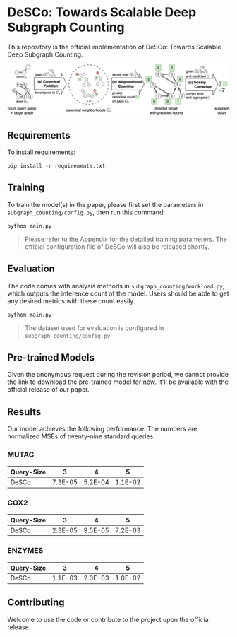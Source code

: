 # DeSCo: Towards Scalable Deep Subgraph Counting

This repository is the official implementation of DeSCo: Towards Scalable Deep Subgraph Counting.  

![DeSCo workflow](github_resource/workflow.png?raw=true "DeSCo workflow")

## Requirements

To install requirements:

```setup
pip install -r requirements.txt
```

## Training

To train the model(s) in the paper, please first set the parameters in `subgraph_counting/config.py`, then run this command:

```train
python main.py
```

> Please refer to the Appendix for the detailed training parameters. The official configuration file of DeSCo will also be released shortly.

## Evaluation

The code comes with analysis methods in `subgraph_counting/workload.py`, which outputs the inference count of the model. Users should be able to get any desired metrics with these count easily.

```eval
python main.py
```

> The dataset used for evaluation is configured in `subgraph_counting/config.py`

## Pre-trained Models

Given the anonymous request during the revision period, we cannot provide the link to download the pre-trained model for now. It'll be available with the official release of our paper.
## Results

Our model achieves the following performance. The numbers are normalized MSEs of twenty-nine standard queries.

### MUTAG

 Query-Size   | 3       | 4       | 5       
------------|:-------:|:-------:|:-------:
 DeSCo | 7.3E-05 | 5.2E-04 | 1.1E-02 

### COX2

 Query-Size   | 3       | 4       | 5       
------------|:-------:|:-------:|:-------:
 DeSCo | 2.3E-05 | 9.5E-05 | 7.2E-03

### ENZYMES

 Query-Size   | 3       | 4       | 5       
------------|:-------:|:-------:|:-------:
 DeSCo | 1.1E-03 | 2.0E-03 | 1.0E-02

## Contributing

Welcome to use the code or contribute to the project upon the official release.
